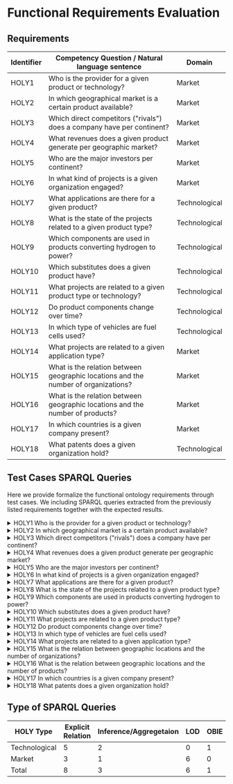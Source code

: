 # Functional Requirements Evaluation 

## Requirements

Identifier   | Competency Question / Natural language sentence                                                                     |Domain 
|-----|-----------------------------------------------------------------------------------------|---------------
HOLY1   |Who is the provider for a given product or technology?                                   | Market   
HOLY2   |In which geographical market is a certain product available?                             | Market   
HOLY3   |Which direct competitors ("rivals") does a company have per continent?                   | Market    
HOLY4   |What revenues does a given product generate per geographic market?                       | Market    
HOLY5   |Who are the major investors per continent?                                               | Market       
HOLY6   |In what kind of projects is a given organization engaged?                                | Market
HOLY7   |What applications are there for a given product?                                         | Technological  
HOLY8   |What is the state of the projects related to a given product type?                       | Technological 
HOLY9   |Which components are used in products converting hydrogen to power?                      | Technological     
HOLY10  |Which substitutes does a given product have?                                             | Technological     
HOLY11  |What projects are related to a given product type or technology?                         | Technological    
HOLY12  |Do product components change over time?                                                  | Technological
HOLY13  |In which type of vehicles are fuel cells used?                                           | Technological         
HOLY14  |What projects are related to a given application type?                                   | Market     
HOLY15  |What is the relation between geographic locations and the number of organizations?       | Market        
HOLY16  |What is the relation between geographic locations and the number of products?            | Market        
HOLY17  |In which countries is a given company present?                                           | Market              
HOLY18  |What patents does a given organization hold?                                             | Technological               



## Test Cases SPARQL Queries

Here we provide formalize the functional ontology requirements through test cases. We including SPARQL queries extracted from the previously listed requirements together with the expected results. 

<details><summary> HOLY1 Who is the provider for a given product or technology?</summary>
<strong>SPARQL Query</strong>

    PREFIX holy: <http://purl.org/holy/ns#>
    PREFIX org: <http://www.w3.org/ns/org#>
    select distinct ?product ?organization where { 
        ?organization holy:producesProduct ?product.
        ?product a holy:Product.
        ?organization a org:Organization
    } 
<strong>Expected Answer: </strong> An organisation who is connected to a given product. <em>e.g. Hyzon Motors produces Hyzon hybrid bi-polar plate technology.</em> [(see example)](HOLY1_example_results.csv)
</details>

<details><summary> HOLY2 In which geographical market is a certain product available?</summary>
<strong>SPARQL Query</strong>

    PREFIX holy: <http://purl.org/holy/ns#>
    PREFIX org: <http://www.w3.org/ns/org#>
    select distinct ?product ?geo where { 
        ?geo holy:hasProduct ?product.
        ?product a holy:Product.
        ?geo a holy:GeographicMarket.
    } 
<strong>Expected Answer: </strong>A products relation to a geographic region. <em>e.g. Hyzon Class 8 FCEV is available in North America, Australia</em>
</details>

<details><summary> HOLY3 Which direct competitors ("rivals") does a company have per continent?</summary>
<strong>SPARQL Query</strong>

    PREFIX holy: <http://purl.org/holy/ns#>
    PREFIX org: <http://www.w3.org/ns/org#>
    PREFIX dbo: <http://dbpedia.org/ontology/>
    select distinct ?continent ?organization ((?organization_type) as ?economic_activity) where {
        ?organization a org:Organization, ?organization_type.
        ?organization holy:participatesIn ?geo.
        ?geo dbo:country ?Country.
        ?Country dbo:continent ?Continent.
        Filter(?organization_type in (holy:EnergySectorOrganization, holy:ManufacturingOrganization))
    } 
<strong>Expected Answer: </strong>List of organisations connected to similar sector in similar geographic areas. <em>e.g. Korea Western Power Co., Ltd. (KOWEPO) participate in the Energy Sector in Asia. </em>
</details>

<details><summary> HOLY4 What revenues does a given product generate per geographic market? </summary>
<strong>SPARQL Query</strong>

    PREFIX holy: <http://purl.org/holy/ns#>
    PREFIX dbo: <http://dbpedia.org/ontology/>
    select distinct ?Country ?product ?revenue where {
        ?product a holy:Product;
                holy:productSoldIn ?geo;
                holy:hasIndicator ?revenue.
        ?revenue a holy:Revenue.
        ?geo dbo:country ?Country.
    } 
<strong>Expected Answer: </strong> List of Product with Indicator Revenue filtered by geographic region.
</details>

<details><summary> HOLY5 Who are the major investors per continent? </summary>
<strong>SPARQL Query</strong>

    PREFIX org: <http://www.w3.org/ns/org#>
    PREFIX holy: <http://purl.org/holy/ns#>
    PREFIX dbo: <http://dbpedia.org/ontology/>
    select distinct ?organization ?Continent (count(?investment) as ?qty_investments) where {
        ?organization a org:Organization;
                    holy:hasIndicator ?investment;
                    holy:participatesIn ?geo.
        ?geo dbo:country ?Country.
        ?Country dbo:continent ?Continent
    } group by ?organization ?Continent
<strong>Expected Answer: </strong> List of organisations by continent and characteristic of investment.
</details>

<details><summary> HOLY6 In what kind of projects is a given organization engaged? </summary>
<strong>SPARQL Query</strong>

    PREFIX holy: <http://purl.org/holy/ns#>
    PREFIX m4i: <http://w3id.org/nfdi4ing/metadata4ing#>
    PREFIX org: <http://www.w3.org/ns/org#>
    PREFIX rdfs: <http://www.w3.org/2000/01/rdf-schema#>
    select distinct ?organization ?project_type where {
        ?organization m4i:associatesToProject ?project;
                    a org:Organization.
        ?project a ?project_type.
        ?project_type rdfs:subClassOf holy:ObjectiveBasedProject   
    } 
<strong>Expected Answer: </strong> List of projects associated to an organisation.
<em>e.g. Airbus is engaged in Product Development Project ZEROe</em>
</details>

<details><summary> HOLY7 What applications are there for a given product?</summary>
<strong>SPARQL Query</strong>

    PREFIX holy: <http://purl.org/holy/ns#>
    select distinct ?product ?application where { 
        ?product holy:isUsedIn ?application.
        ?product a holy:Product.
        ?application a holy:Application
    } 
<strong>Expected Answer: </strong> List of applications associated to a specific product. [(see example)](HOLY7_example_results.csv)
</details>

<details><summary> HOLY8 What is the state of the projects related to a given product type?</summary>
<strong>SPARQL Query</strong>

    PREFIX holy: <http://purl.org/holy/ns#>
    PREFIX rdfs: <http://www.w3.org/2000/01/rdf-schema#>
    select distinct ((?product_type) as ?type) ((?project_state)as ?stage) (count(?project) as ?qty) where {
        ?project a holy:Project;
                holy:relatesToProduct ?product;
                a ?project_state.
        ?project_state rdfs:subClassOf holy:StateBasedProduct.
        ?product a holy:Product;
                a ?product_type.
    } group by ?product_type ?project_state
<strong>Expected Answer: </strong> List of  Projects  associated to a Product and thier state (planned, ongoing, finished)
</details>

<details><summary> HOLY9 Which components are used in products converting hydrogen to power?</summary>
<strong>SPARQL Query</strong>

    PREFIX holy: <http://purl.org/holy/ns#>
    PREFIX dct: <http://purl.org/dc/terms/>
    select distinct ?product ?component where {
        ?product dct:hasPart ?component;
            a holy:PowerGeneration.    
    } 
<strong>Expected Answer: </strong>
</details>

<details><summary> HOLY10 Which substitutes does a given product have?</summary>
<strong>SPARQL Query</strong>

    PREFIX holy: <http://purl.org/holy/ns#>
    PREFIX dct: <http://purl.org/dc/terms/>
    select distinct ?product ?substitute ?application where {
        ?products holy:isUsedIn ?application;
                a holy:Product.
        ?substitute holy:isUsedIn ?application;
                    a holy:substituteProuct.
    } 
<strong>Expected Answer: </strong> List of products associated to the same applications.
</details>

<details><summary> HOLY11 What projects are related to a given product type?</summary>
<strong>SPARQL Query</strong>

    PREFIX holy: <http://purl.org/holy/ns#>
    select distinct ?product_type ?project where {
        ?project a holy:Project;
                holy:relatesToProduct ?product.
        ?product a holy:Product;
                a ?product_type.
    } 
<strong>Expected Answer: </strong> List of Projects associated to a given product.
</details>



<details><summary> HOLY12 Do product components change over time?</summary>
<strong>SPARQL Query</strong>

    PREFIX holy: <http://purl.org/holy/ns#>
    PREFIX dct: <http://purl.org/dc/terms/>
    select distinct ?product ?component where {
        ?product dct:hasPart ?component;
            a holy:HydrogenProduct.    
    }
<strong>Expected Answer: </strong> List of product components asoccieated to a time stamp.

Requires time component included by timestamping provenance text obtained through OBIE
</details>

<details><summary> HOLY13 In which type of vehicles are fuel cells used?</summary>
<strong>SPARQL Query</strong>

    PREFIX holy: <http://purl.org/holy/ns#>
    PREFIX org: <http://www.w3.org/ns/org#>
    PREFIX rdfs: <http://www.w3.org/2000/01/rdf-schema#>
    select distinct (count(?vehicle_type) as ?qty_vehicles) ?vehicle_type  where { 
        ?product holy:isUsedIn ?application.
        ?product a holy:PolymerElectrolyteMembraneFuelCell.
        ?application a ?vehicle_type.
        ?vehicle_type rdfs:subClassOf holy:Road.
    } group by ?vehicle_type
<strong>Expected Answer: </strong> List of vehicle types employing fuel cells. <em> e.g. Train, Truck, Card, etc.</em>
</details>

<details><summary> HOLY14 What projects are related to a given application type?</summary>
<strong>SPARQL Query</strong>

    PREFIX holy: <http://purl.org/holy/ns#>
    select distinct ?application_type ?project where {
        ?project a holy:Project;
                holy:relatesToApplication ?application.
        ?application a holy:Application;
                    a ?application_type.
    } 
<strong>Expected Answer: </strong>List of Projects associated to entities in a given application class.
</details>


<details><summary> HOLY15 What is the relation between geographic locations and the number of organizations?</summary>
<strong>SPARQL Query</strong>

    PREFIX holy: <http://purl.org/holy/ns#>
    PREFIX org: <http://www.w3.org/ns/org#>
    PREFIX dbo: <http://dbpedia.org/ontology/>
    select distinct ?Country (count(?organization) as ?org_qty) where {
        ?organization a org:Organization;
                    holy:participatesIn ?geo.
        ?geo a holy:GeographicMarket;
            dbo:country ?Country
    } group by (?Country)
<strong>Expected Answer: </strong> List of geographic locations in the market with the amount of organizations associated to them.
</details>

<details><summary> HOLY16 What is the relation between geographic locations and the number of products?</summary>
<strong>SPARQL Query</strong>

    PREFIX holy: <http://purl.org/holy/ns#>
    PREFIX dbo: <http://dbpedia.org/ontology/>
    select distinct ?Country (count(?product) as ?prod_qty) where {
        ?product a holy:Product;
                holy:participatesIn ?geo.
        ?geo a holy:GeographicMarket;
            dbo:country ?Country
    } group by (?Country)
<strong>Expected Answer: </strong>
</details>

<details><summary> HOLY17 In which countries is a given company present?</summary>
<strong>SPARQL Query</strong>

    PREFIX holy: <http://purl.org/holy/ns#>
    PREFIX org: <http://www.w3.org/ns/org#>
    PREFIX schema: <http://schema.org/>
    PREFIX dbo: <http://dbpedia.org/ontology/>
    select distinct ?organization ?geo ?Country  ?Continent where {
        ?organization holy:participatesIn ?geo.
        ?organization a org:Organization.
        ?geo dbo:country ?Country.
        ?Country dbo:continent ?Continent.
    } 
<strong>Expected Answer: </strong> List of geographic locations in the market with the amount of products associated to them.
</details>

<details><summary> HOLY18 What patents does a given organization hold? </summary>
<strong>SPARQL Query</strong>

    PREFIX holy: <http://purl.org/holy/ns#>
    PREFIX org: <http://www.w3.org/ns/org#>
    select distinct ?organization ?patent where {
        ?organization a org:Organization;
                    holy:hasIndicator ?patent.
        ?patent a holy:Patent.
    } 
<strong>Expected Answer: </strong> List of patents associated to a given Organization
</details>




## Type of SPARQL Queries


HOLY Type        | Explicit Relation  | Inference/Aggregetaion  | LOD     | OBIE    | Total                                                                      
|--------------|--------------------|-------------------------|---------|---------|--------------|
Technological  |         5          |           2             |   0     |    1    |     8                                                               
Market         |         3          |           1             |   6     |    0    |     10         
Total          |         8          |           3             |   6     |    1    |     18
      